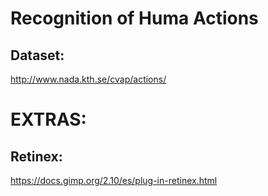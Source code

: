 # Recognition of Huma Actions


## Dataset:
http://www.nada.kth.se/cvap/actions/

# EXTRAS:

## Retinex:
https://docs.gimp.org/2.10/es/plug-in-retinex.html